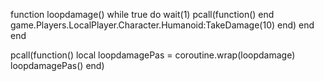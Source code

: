 function loopdamage()
while true do wait(1)
pcall(function()
end
game.Players.LocalPlayer.Character.Humanoid:TakeDamage(10)
end)
end
end





pcall(function()
local loopdamagePas = coroutine.wrap(loopdamage)
loopdamagePas()
end)
